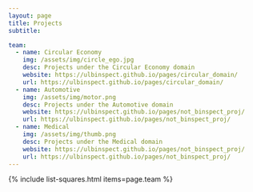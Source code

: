 ```yaml
---
layout: page
title: Projects
subtitle: 

team:
  - name: Circular Economy
    img: /assets/img/circle_ego.jpg
    desc: Projects under the Circular Economy domain
    website: https://ulbinspect.github.io/pages/circular_domain/
    url: https://ulbinspect.github.io/pages/circular_domain/
  - name: Automotive
    img: /assets/img/motor.png
    desc: Projects under the Automotive domain
    website: https://ulbinspect.github.io/pages/not_binspect_proj/
    url: https://ulbinspect.github.io/pages/not_binspect_proj/
  - name: Medical 
    img: /assets/img/thumb.png
    desc: Projects under the Medical domain
    website: https://ulbinspect.github.io/pages/not_binspect_proj/
    url: https://ulbinspect.github.io/pages/not_binspect_proj/
---
```

{% include list-squares.html items=page.team %}
